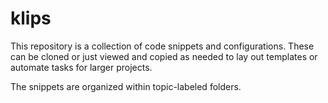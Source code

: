 # klips

This repository is a collection of code snippets and configurations. These can be cloned or just viewed and copied as needed to lay out templates or automate tasks for larger projects.

The snippets are organized within topic-labeled folders.

